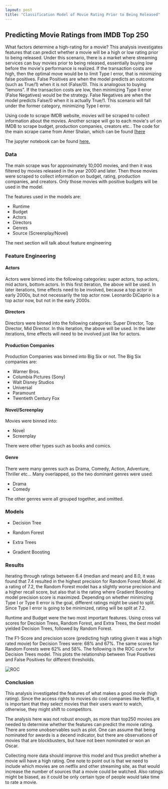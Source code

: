 ```yaml
---
layout: post
title: "Classification Model of Movie Rating Prior to Being Released"
---
```


## Predicting Movie Ratings from IMDB Top 250

What factors determine a high-rating for a movie? This analysis investigates features that can predict whether a movie will be a high or low rating prior to being released. Under this scenario, there is a market where streaming services can buy movies prior to being released, essentially buying low before the movie's performance is realized. If the transaction costs are high, then the optimal move would be to limit Type I error, that is minimizing false positives. False Positives are when the model predicts an outcome (such as True/1) when it is not (False/0). This is analogous to buying "lemons". If the transaction costs are low, then minimizing Type II error (False Negatives) would be the strategy. False Negatives are when the model predicts False/0 when it is actually True/1. This scenario will fall under the former category, minimizing Type I error.

Using code to scrape IMDB website, movies will be scraped to collect information about the movies. Another scrape will go to each movie's url on IMDB to scrape budget, production companies, creators etc.. The code for the main scrape came from Amer Shalan, which can be found [[here]()

The jupyter notebook can be found [here.](https://github.com/adalal80/GA-DSI/blob/master/projects/projects-weekly/project-06/Project%206%20-%20IMDB.ipynb)

### Data

The main scrape was for approximately 10,000 movies, and then it was filtered by movies released in the year 2000 and later. Then those movies were scraped to collect information on budget, rating, production companies, and creators. Only those movies with positive budgets will be used in the model.

The features used in the models are:
* Runtime
* Budget
* Actors
* Directors
* Genres
* Source (Screenplay/Novel)

The next section will talk about feature engineering

### Feature Engineering

#### Actors
Actors were binned into the following categories: super actors, top actors, mid actors, bottom actors. In this first iteration, the above will be used. In later iterations, time effects need to be involved, because a top actor in early 2000s, but not necessarily the top actor now. Leonardo DiCaprio is a top actor now, but not in the early 2000s.

#### Directors
Directors were binned into the following categories: Super Director, Top Director, Mid Director.  In this iteration, the above will be used. In the later iterations, time effects will need to be involved just like for actors.

#### Production Companies
Production Companies was binned into Big Six or not. The Big Six companies are:
* Warner Bros.
* Columbia Pictures (Sony)
* Walt Disney Studios
* Universal
* Paramount
* Twentieth Century Fox

#### Novel/Screenplay
Movies were binned into:
* Novel
* Screenplay

There were other types such as books and comics.

#### Genre
There were many genres such as Drama, Comedy, Action, Adventure, Thriller etc... Many overlapped, so the two dominant genres were used:
* Drama
* Comedy

The other genres were all grouped together, and omitted.

### Models

* Decision Tree

* Random Forest

* Extra Trees

* Gradient Boosting


### Results
Iterating through ratings between 6.4 (median and mean) and 8.0, it was found that 7.4 resulted in the highest precision for Random Forest Model. At a rating of 7.2, the Random Forest model has a slightly worse precision and a higher recall score, but also that is the rating where Gradient Boosting model precision score is maximized. Depending on whether minimizing Type I or Type II error is the goal, different ratings might be used to split. Since Type I error is going to be minimized, rating will be split at 7.2. 




Runtime and Budget were the two most important features. Using cross val scores for Decision Trees, Random Forest, and Extra Trees, the best model yielded Decision Trees, followed by Random Forest.

The F1-Score and precision score (predicting high rating given it was a high rated movie) for Decision Trees were: 68% and 67%. The same scores for Random Forests were 62% and 58%. The following is the ROC curve for Decision Trees model. This plots the relationship between True Positives and False Positives for different thresholds.

![ROC](https://github.com/adalal80/adalal80.github.io/blob/master/images/Project6_ROC_DT.png?raw=true)


### Conclusion

This analysis investigated the features of what makes a good movie (high rating). Since the access rights to movies do cost companies like Netflix, it is important that they select movies that their users want to watch, otherwise, they might shift to competitors.

The analysis here was not robust enough, as more than top250 movies are needed to determine whether the features can predict the movie rating. There are some unobservables such as plot. One can assume that being nominated for awards is a decend indicator, but there are observations of movies that are blockbusters, but have not been nominated or won an Oscar.

Collecting more data should improve this model and thus predict whether a movie will have a high rating. One note to point out is that we need to include which movies are on netflix and other streaming site, as that would increase the number of sources that a movie could be watched. Also ratings might be biased, as it could be only certain type of people would take time to rate a movie.